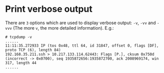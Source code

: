 # Print verbose output

There are `3` options which are used to display verbose output: `-v`, `-vv` and `-vvv` (The more `v`, the more detailed information). E.g.:  

	# tcpdump -v
	......
	11:11:35.272933 IP (tos 0x48, ttl 64, id 31847, offset 0, flags [DF], proto TCP (6), length 84)
    192.168.35.211.ssh > 10.217.133.114.62443: Flags [P.], cksum 0x750d (incorrect -> 0x0700), seq 1935872656:1935872700, ack 2008969174, win 317, length 44
	......